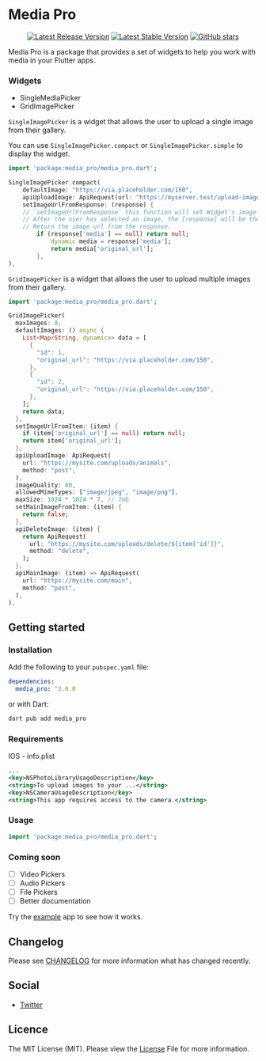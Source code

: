 # Media Pro

<p align="center">
  <a href="https://github.com/nylo-core/media-pro/releases/latest"><img src="https://img.shields.io/github/v/release/nylo-core/media-pro?style=plastic" alt="Latest Release Version"></a>
  <a href="https://github.com/nylo-core/media-pro/releases/latest"><img src="https://img.shields.io/github/license/nylo-core/media-pro?style=plastic" alt="Latest Stable Version"></a>
  <a href="https://github.com/nylo-core/media-pro"><img alt="GitHub stars" src="https://img.shields.io/github/stars/nylo-core/media-pro?style=plastic"></a>
</p>

Media Pro is a package that provides a set of widgets to help you work with media in your Flutter apps.

### Widgets

- SingleMediaPicker
- GridImagePicker

`SingleImagePicker` is a widget that allows the user to upload a single image from their gallery.

You can use `SingleImagePicker.compact` or `SingleImagePicker.simple` to display the widget.

``` dart
import 'package:media_pro/media_pro.dart';

SingleImagePicker.compact(
    defaultImage: "https://via.placeholder.com/150",
    apiUploadImage: ApiRequest(url: "https://myserver.test/upload-image"), // The url to send the image too
    setImageUrlFromResponse: (response) { 
    // `setImageUrlFromResponse` this function will set Widget's image from the response. 
    // After the user has selected an image, the [response] will be the response from the server. 
    // Return the image url from the response.
        if (response['media'] == null) return null;
            dynamic media = response['media'];
            return media['original_url'];
        },
),
```

`GridImagePicker` is a widget that allows the user to upload multiple images from their gallery.
    
``` dart
import 'package:media_pro/media_pro.dart';

GridImagePicker(
  maxImages: 8,
  defaultImages: () async {
    List<Map<String, dynamic>> data = [
      {
        "id": 1,
        "original_url": "https://via.placeholder.com/150",
      },
      {
        "id": 2,
        "original_url": "https://via.placeholder.com/150",
      },
    ]; 
    return data;
  },
  setImageUrlFromItem: (item) {
    if (item['original_url'] == null) return null;
    return item['original_url'];
  },
  apiUploadImage: ApiRequest(
    url: "https://mysite.com/uploads/animals",
    method: "post",
  ),
  imageQuality: 80,
  allowedMimeTypes: ["image/jpeg", "image/png"],
  maxSize: 1024 * 1024 * 7, // 7mb
  setMainImageFromItem: (item) {
    return false;
  },
  apiDeleteImage: (item) {
    return ApiRequest(
      url: "https://mysite.com/uploads/delete/${item['id']}",
      method: "delete",
    );
  },
  apiMainImage: (item) => ApiRequest(
    url: "https://mysite.com/main",
    method: "post",
  ),
),
```

## Getting started

### Installation

Add the following to your `pubspec.yaml` file:

``` yaml
dependencies:
  media_pro: ^2.0.0
```

or with Dart:

``` bash
dart pub add media_pro
```

### Requirements

IOS - info.plist
``` xml
...
<key>NSPhotoLibraryUsageDescription</key>
<string>To upload images to your ...</string>
<key>NSCameraUsageDescription</key>
<string>This app requires access to the camera.</string>
```

### Usage

``` dart
import 'package:media_pro/media_pro.dart';

```

### Coming soon

- [ ] Video Pickers
- [ ] Audio Pickers
- [ ] File Pickers
- [ ] Better documentation

Try the [example](/example) app to see how it works.

## Changelog
Please see [CHANGELOG](https://github.com/nylo-core/media-pro/blob/master/CHANGELOG.md) for more information what has changed recently.

## Social
* [Twitter](https://twitter.com/nylo_dev)

## Licence

The MIT License (MIT). Please view the [License](https://github.com/nylo-core/media_pro/blob/main/LICENSE) File for more information.
